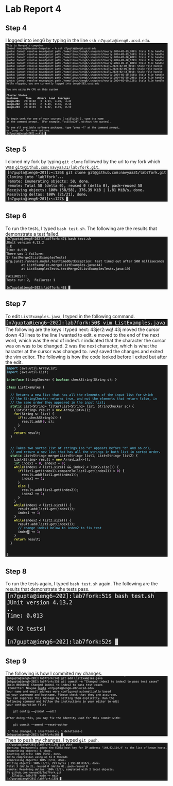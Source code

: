 # Lab Report 4
## Step 4
I logged into ieng6 by typing in the line ```ssh n7gupta@ieng6.ucsd.edu```.
![lab4part4](lab4part4.png)
## Step 5
I cloned my fork by typing ```git clone``` followed by the url to my fork which was ```git@github.com:navyaa31/lab7fork.git```.
![lab4reportstep5redo](lab4reportstep5redo.png)
## Step 6
To run the tests, I typed ```bash test.sh```. The following are the results that demonstrate a test failed.
![lab4part6](lab4part6.png)
## Step 7
To edit ```ListExamples.java```, I typed in the following command.
![lab4part7](lab4part7.png) <br>
The following are the keys I typed next: 43jer2:wq!
43j moved the cursor down 43 lines to the line I wanted to edit. e moved to the end of the next word, which was the end of index1. r indicated that the character the cursor was on was to be changed. 2 was the next character, which is what the haracter at the cursor was changed to. :wq! saved the changes and exited the vim editor. The following is how the code looked before I exited but after the edit.
![lab4part7_2](lab4part7_2.png)
## Step 8
To run the tests again, I typed ```bash test.sh``` again. The following are the results that demonstrate the tests pass.
![lab4part8](lab4part8.png)
## Step 9
The following is how I commited my changes.
![lab4part9](lab4part9.png)
Then to push my changes, I typed ```git push```.
![lab4reportstep9redo](lab4reportstep9redo.png)
